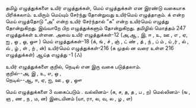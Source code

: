 தமிழ் எழுத்துக்களை  உயிர் எழுத்துக்கள், மெய் எழுத்துக்கள் என இரண்டு வகையாக பிரிக்கலாம். 
உயிரும் மெய்யும் சேர்ந்து தோன்றுவது உயிர்மெய் எழுத்தாகும். 
க் என்ற மெய் எழுத்தோடு “அ” என்ற உயிர் சேர்ந்தால் “க” என்ற உயிர்மெய் எழுத்து தோன்றுகிறது. 
இவ்வாறே பிற எழுத்துக்களும் தோன்றுகிறது. 
தமிழில் மொத்தம் 247 எழுத்துக்கள் உள்ளன. அவை 
உயிர் எழுத்துக்கள்-12 (அ,ஆ , இ, ஈ , உ, ஊ ,  எ , ஏ, ஐ , ஒ , ஓ, ஔ )
மெய்  எழுத்துக்கள்-18  (க், ங் , ச் , ஞ் , ட் ண் , த் , ந் , ப் ம் , ய் ,ர் ,  ல் , வ் , ழ் , ள் , ற் , ன்)
உயிர்மெய் எழுத்துக்கள்-216 (க முதல் ன வரை உள்ள 216 எழுத்துக்கள்)
ஆய்த எழுத்து -1 (ஃ)

உயிர் எழுத்துக்களை குறில், நெடில் என இரு வகை படுத்தலாம்.  
குறில்--அ, இ , உ, எ,  ஒ ,  
நெடில்--ஆ, ஈ, ஏ, ஐ, ஊ , ஓ , ஔ

மெய் எழுத்துக்களை 3 வகைப்படும் .
வல்லினம்- (க, ச, த, த , ப , ற)
மெல்லினம்- (ங , ஞ , ண , ந , ம, ன)
இடையினம் (யா, ரா, ல, வ, ல , ழ , ள)
  







